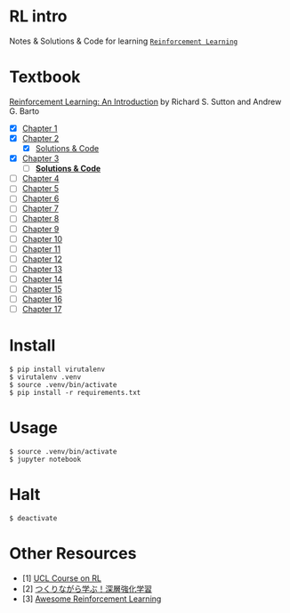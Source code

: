 # RL intro
Notes & Solutions & Code for learning [`Reinforcement Learning`](https://en.wikipedia.org/wiki/Reinforcement_learning)

# Textbook
[Reinforcement Learning: An Introduction](http://incompleteideas.net/book/the-book-2nd.html) by Richard S. Sutton 
and Andrew G. Barto

- [x] [Chapter 1](/chap1.ipynb)
- [x] [Chapter 2](/chap2.ipynb)
  - [x] [Solutions & Code](/chap2-solutions.ipynb)
- [x] [Chapter 3](/chap3.ipynb)
  - [ ] [**Solutions & Code**](/chap3-solutions.ipynb)
- [ ] [Chapter 4](/chap4.ipynb)
- [ ] [Chapter 5](/chap5.ipynb)
- [ ] [Chapter 6](/chap6.ipynb)
- [ ] [Chapter 7](/chap7.ipynb)
- [ ] [Chapter 8](/chap8.ipynb)
- [ ] [Chapter 9](/chap9.ipynb)
- [ ] [Chapter 10](/chap10.ipynb)
- [ ] [Chapter 11](/chap11.ipynb)
- [ ] [Chapter 12](/chap12.ipynb)
- [ ] [Chapter 13](/chap13.ipynb)
- [ ] [Chapter 14](/chap14.ipynb)
- [ ] [Chapter 15](/chap15.ipynb)
- [ ] [Chapter 16](/chap16.ipynb)
- [ ] [Chapter 17](/chap17.ipynb)

# Install
```
$ pip install virutalenv
$ virutalenv .venv
$ source .venv/bin/activate
$ pip install -r requirements.txt
```

# Usage
```
$ source .venv/bin/activate
$ jupyter notebook
```

# Halt
```
$ deactivate
```

# Other Resources
- [1] [UCL Course on RL](http://www0.cs.ucl.ac.uk/staff/d.silver/web/Teaching.html)
- [2] [つくりながら学ぶ！深層強化学習](https://github.com/YutaroOgawa/Deep-Reinforcement-Learning-Book)
- [3] [Awesome Reinforcement Learning](https://github.com/aikorea/awesome-rl)
